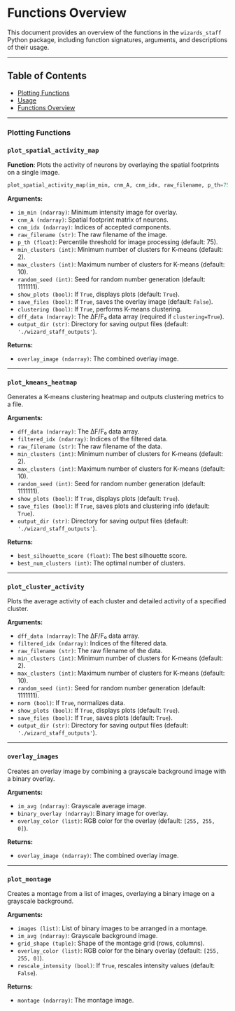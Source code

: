 # Functions Overview

This document provides an overview of the functions in the `wizards_staff` Python package, including function signatures, arguments, and descriptions of their usage.

---

## Table of Contents

- [Plotting Functions](#plotting-functions)
- [Usage](#usage)
- [Functions Overview](#functions-overview)

---

### Plotting Functions

### `plot_spatial_activity_map`

**Function**: Plots the activity of neurons by overlaying the spatial footprints on a single image.

```python
plot_spatial_activity_map(im_min, cnm_A, cnm_idx, raw_filename, p_th=75, min_clusters=2, max_clusters=10, random_seed=1111111, show_plots=True, save_files=False,clustering=False, dff_data=None, output_dir='./wizard_staff_outputs')
```

**Arguments:**

- `im_min (ndarray)`: Minimum intensity image for overlay.
- `cnm_A (ndarray)`: Spatial footprint matrix of neurons.
- `cnm_idx (ndarray)`: Indices of accepted components.
- `raw_filename (str)`: The raw filename of the image.
- `p_th (float)`: Percentile threshold for image processing (default: 75).
- `min_clusters (int)`: Minimum number of clusters for K-means (default: 2).
- `max_clusters (int)`: Maximum number of clusters for K-means (default: 10).
- `random_seed (int)`: Seed for random number generation (default: 1111111).
- `show_plots (bool)`: If `True`, displays plots (default: `True`).
- `save_files (bool)`: If `True`, saves the overlay image (default: `False`).
- `clustering (bool)`: If `True`, performs K-means clustering.
- `dff_data (ndarray)`: The ΔF/F₀ data array (required if `clustering=True`).
- `output_dir (str)`: Directory for saving output files (default: `'./wizard_staff_outputs'`).

**Returns:**

- `overlay_image (ndarray)`: The combined overlay image.

---

### `plot_kmeans_heatmap`

Generates a K-means clustering heatmap and outputs clustering metrics to a file.

**Arguments:**

- `dff_data (ndarray)`: The ΔF/F₀ data array.
- `filtered_idx (ndarray)`: Indices of the filtered data.
- `raw_filename (str)`: The raw filename of the data.
- `min_clusters (int)`: Minimum number of clusters for K-means (default: 2).
- `max_clusters (int)`: Maximum number of clusters for K-means (default: 10).
- `random_seed (int)`: Seed for random number generation (default: 1111111).
- `show_plots (bool)`: If `True`, displays plots (default: `True`).
- `save_files (bool)`: If `True`, saves plots and clustering info (default: `True`).
- `output_dir (str)`: Directory for saving output files (default: `'./wizard_staff_outputs'`).

**Returns:**

- `best_silhouette_score (float)`: The best silhouette score.
- `best_num_clusters (int)`: The optimal number of clusters.

---

### `plot_cluster_activity`

Plots the average activity of each cluster and detailed activity of a specified cluster.

**Arguments:**

- `dff_data (ndarray)`: The ΔF/F₀ data array.
- `filtered_idx (ndarray)`: Indices of the filtered data.
- `raw_filename (str)`: The raw filename of the data.
- `min_clusters (int)`: Minimum number of clusters for K-means (default: 2).
- `max_clusters (int)`: Maximum number of clusters for K-means (default: 10).
- `random_seed (int)`: Seed for random number generation (default: 1111111).
- `norm (bool)`: If `True`, normalizes data.
- `show_plots (bool)`: If `True`, displays plots (default: `True`).
- `save_files (bool)`: If `True`, saves plots (default: `True`).
- `output_dir (str)`: Directory for saving output files (default: `'./wizard_staff_outputs'`).

---

### `overlay_images`

Creates an overlay image by combining a grayscale background image with a binary overlay.

**Arguments:**

- `im_avg (ndarray)`: Grayscale average image.
- `binary_overlay (ndarray)`: Binary image for overlay.
- `overlay_color (list)`: RGB color for the overlay (default: `[255, 255, 0]`).

**Returns:**

- `overlay_image (ndarray)`: The combined overlay image.

---

### `plot_montage`

Creates a montage from a list of images, overlaying a binary image on a grayscale background.

**Arguments:**

- `images (list)`: List of binary images to be arranged in a montage.
- `im_avg (ndarray)`: Grayscale background image.
- `grid_shape (tuple)`: Shape of the montage grid (rows, columns).
- `overlay_color (list)`: RGB color for the binary overlay (default: `[255, 255, 0]`).
- `rescale_intensity (bool)`: If `True`, rescales intensity values (default: `False`).

**Returns:**

- `montage (ndarray)`: The montage image.